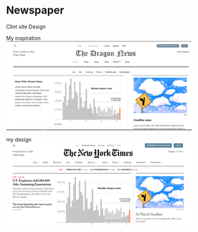 # Newspaper

Clint site Design

My inspiration
![Newspaper Design](https://github.com/aminul-islam-sajid/newspaper/blob/main/src/assets/Screenshot%202024-10-04%20223815.png)

my design
![Newspaper Design](https://github.com/aminul-islam-sajid/newspaper/blob/main/src/assets/Screenshot%202024-10-04%20225136.png)
